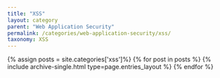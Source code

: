 ```yaml
---
title: "XSS"
layout: category
parent: "Web Application Security"
permalink: /categories/web-application-security/xss/
taxonomy: XSS
---
```

{% assign posts = site.categories['xss']%}
{% for post in posts %}
  {% include archive-single.html type=page.entries_layout %}
{% endfor %}
